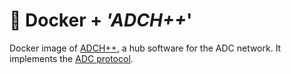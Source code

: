 # 🐋 Docker + *'ADCH++*'

Docker image of [ADCH++](https://adchpp.sourceforge.io/), a hub software for the ADC network. It implements the [ADC protocol](https://en.wikipedia.org/wiki/Advanced_Direct_Connect).
